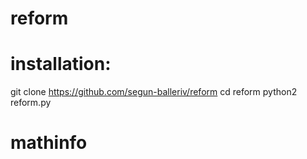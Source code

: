 # reform
# installation:
git clone https://github.com/segun-balleriv/reform
cd reform
python2 reform.py
# mathinfo
